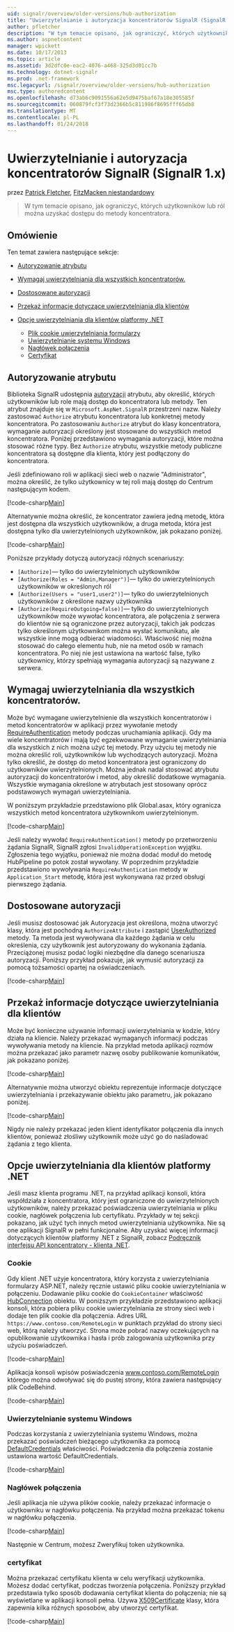 ```yaml
---
uid: signalr/overview/older-versions/hub-authorization
title: "Uwierzytelnianie i autoryzacja koncentratorów SignalR (SignalR 1.x) | Dokumentacja firmy Microsoft"
author: pfletcher
description: "W tym temacie opisano, jak ograniczyć, których użytkowników lub ról można uzyskać dostępu do metody koncentratora."
ms.author: aspnetcontent
manager: wpickett
ms.date: 10/17/2013
ms.topic: article
ms.assetid: 3d2dfc0e-eac2-4076-a468-325d3d01cc7b
ms.technology: dotnet-signalr
ms.prod: .net-framework
msc.legacyurl: /signalr/overview/older-versions/hub-authorization
msc.type: authoredcontent
ms.openlocfilehash: d73ab6c9091556a62e5d9475baf67a18e305585f
ms.sourcegitcommit: 060879fcf3f73d2366b5c811986f8695fff65db8
ms.translationtype: MT
ms.contentlocale: pl-PL
ms.lasthandoff: 01/24/2018
---
```

<a name="authentication-and-authorization-for-signalr-hubs-signalr-1x"></a>Uwierzytelnianie i autoryzacja koncentratorów SignalR (SignalR 1.x)
====================
przez [Patrick Fletcher](https://github.com/pfletcher), [FitzMacken niestandardowy](https://github.com/tfitzmac)

> W tym temacie opisano, jak ograniczyć, których użytkowników lub ról można uzyskać dostępu do metody koncentratora.


## <a name="overview"></a>Omówienie

Ten temat zawiera następujące sekcje:

- [Autoryzowanie atrybutu](#authorizeattribute)
- [Wymagaj uwierzytelniania dla wszystkich koncentratorów.](#requireauth)
- [Dostosowane autoryzacji](#custom)
- [Przekaż informacje dotyczące uwierzytelniania dla klientów](#passauth)
- [Opcje uwierzytelniania dla klientów platformy .NET](#authoptions)

    - [Plik cookie uwierzytelniania formularzy](#cookie)
    - [Uwierzytelnianie systemu Windows](#windows)
    - [Nagłówek połączenia](#header)
    - [Certyfikat](#certificate)

<a id="authorizeattribute"></a>

## <a name="authorize-attribute"></a>Autoryzowanie atrybutu

Biblioteka SignalR udostępnia [autoryzacji](https://msdn.microsoft.com/library/microsoft.aspnet.signalr.authorizeattribute(v=vs.111).aspx) atrybutu, aby określić, których użytkowników lub role mają dostęp do koncentratora lub metody. Ten atrybut znajduje się w `Microsoft.AspNet.SignalR` przestrzeni nazw. Należy zastosować `Authorize` atrybutu koncentratora lub konkretnej metody koncentratora. Po zastosowaniu `Authorize` atrybut do klasy koncentratora, wymaganie autoryzacji określony jest stosowane do wszystkich metod koncentratora. Poniżej przedstawiono wymagania autoryzacji, które można stosować różne typy. Bez `Authorize` atrybutu, wszystkie metody publiczne koncentratora są dostępne dla klienta, który jest podłączony do koncentratora.

Jeśli zdefiniowano roli w aplikacji sieci web o nazwie "Administrator", można określić, że tylko użytkownicy w tej roli mają dostęp do Centrum następującym kodem.

[!code-csharp[Main](hub-authorization/samples/sample1.cs)]

Alternatywnie można określić, że koncentrator zawiera jedną metodę, która jest dostępna dla wszystkich użytkowników, a druga metoda, która jest dostępna tylko dla uwierzytelnionych użytkowników, jak pokazano poniżej.

[!code-csharp[Main](hub-authorization/samples/sample2.cs)]

Poniższe przykłady dotyczą autoryzacji różnych scenariuszy:

- `[Authorize]`— tylko do uwierzytelnionych użytkowników
- `[Authorize(Roles = "Admin,Manager")]`— tylko do uwierzytelnionych użytkowników w określonych ról
- `[Authorize(Users = "user1,user2")]`— tylko do uwierzytelnionych użytkowników z określone nazwy użytkownika
- `[Authorize(RequireOutgoing=false)]`— tylko do uwierzytelnionych użytkowników może wywołać koncentratora, ale połączenia z serwera do klientów nie są ograniczone przez autoryzacji, takich jak podczas tylko określonym użytkownikom można wysłać komunikatu, ale wszystkie inne mogą odbierać wiadomości. Właściwość niej można stosować do całego elementu hub, nie na metod osób w ramach koncentratora. Po niej nie jest ustawiona na wartość false, tylko użytkownicy, którzy spełniają wymagania autoryzacji są nazywane z serwera.

<a id="requireauth"></a>

## <a name="require-authentication-for-all-hubs"></a>Wymagaj uwierzytelniania dla wszystkich koncentratorów.

Może być wymagane uwierzytelnienie dla wszystkich koncentratorów i metod koncentratorów w aplikacji przez wywołanie metody [RequireAuthentication](https://msdn.microsoft.com/library/microsoft.aspnet.signalr.hubpipelineextensions.requireauthentication(v=vs.111).aspx) metody podczas uruchamiania aplikacji. Gdy ma wiele koncentratorów i mają być egzekwowane wymaganie uwierzytelniania dla wszystkich z nich można użyć tej metody. Przy użyciu tej metody nie można określić roli, użytkowników lub wychodzących autoryzacji. Można tylko określić, że dostęp do metod koncentratora jest ograniczony do użytkowników uwierzytelnionych. Można jednak nadal stosować atrybutu autoryzacji do koncentratorów i metod, aby określić dodatkowe wymagania. Wszystkie wymagania określone w atrybutach jest stosowany oprócz podstawowych wymagań uwierzytelniania.

W poniższym przykładzie przedstawiono plik Global.asax, który ogranicza wszystkich metod koncentratora użytkownikom uwierzytelnionym.

[!code-csharp[Main](hub-authorization/samples/sample3.cs)]

Jeśli należy wywołać `RequireAuthentication()` metody po przetworzeniu żądania SignalR, SignalR zgłosi `InvalidOperationException` wyjątku. Zgłoszenia tego wyjątku, ponieważ nie można dodać moduł do metodę HubPipeline po potok został wywołany. W poprzednim przykładzie przedstawiono wywoływania `RequireAuthentication` metody w `Application_Start` metodę, która jest wykonywana raz przed obsługi pierwszego żądania.

<a id="custom"></a>

## <a name="customized-authorization"></a>Dostosowane autoryzacji

Jeśli musisz dostosować jak Autoryzacja jest określona, można utworzyć klasy, która jest pochodną `AuthorizeAttribute` i zastąpić [UserAuthorized](https://msdn.microsoft.com/library/microsoft.aspnet.signalr.authorizeattribute.userauthorized(v=vs.111).aspx) metody. Ta metoda jest wywoływana dla każdego żądania w celu określenia, czy użytkownik jest autoryzowany do wykonania żądania. Przeciążonej musisz podać logiki niezbędne dla danego scenariusza autoryzacji. Poniższy przykład pokazuje, jak wymusić autoryzacji za pomocą tożsamości opartej na oświadczeniach.

[!code-csharp[Main](hub-authorization/samples/sample4.cs)]

<a id="passauth"></a>

## <a name="pass-authentication-information-to-clients"></a>Przekaż informacje dotyczące uwierzytelniania dla klientów

Może być konieczne używanie informacji uwierzytelniania w kodzie, który działa na kliencie. Należy przekazać wymaganych informacji podczas wywoływania metody na kliencie. Na przykład metoda aplikacji rozmów można przekazać jako parametr nazwę osoby publikowanie komunikatów, jak pokazano poniżej.

[!code-csharp[Main](hub-authorization/samples/sample5.cs)]

Alternatywnie można utworzyć obiektu reprezentuje informacje dotyczące uwierzytelniania i przekazywanie obiektu jako parametru, jak pokazano poniżej.

[!code-csharp[Main](hub-authorization/samples/sample6.cs)]

Nigdy nie należy przekazać jeden klient identyfikator połączenia dla innych klientów, ponieważ złośliwy użytkownik może użyć go do naśladować żądania z tego klienta.

<a id="authoptions"></a>

## <a name="authentication-options-for-net-clients"></a>Opcje uwierzytelniania dla klientów platformy .NET

Jeśli masz klienta programu .NET, na przykład aplikacji konsoli, która współdziała z koncentratora, który jest ograniczone do uwierzytelnionych użytkowników, należy przekazać poświadczenia uwierzytelniania w pliku cookie, nagłówek połączenia lub certyfikatu. Przykłady w tej sekcji pokazano, jak użyć tych innych metod uwierzytelniania użytkownika. Nie są one aplikacji SignalR w pełni funkcjonalne. Aby uzyskać więcej informacji dotyczących klientów platformy .NET z SignalR, zobacz [Podręcznik interfejsu API koncentratory - klienta .NET](../guide-to-the-api/hubs-api-guide-net-client.md).

<a id="cookie"></a>

### <a name="cookie"></a>Cookie

Gdy klient .NET użyje koncentratora, który korzysta z uwierzytelniania formularzy ASP.NET, należy ręcznie ustawić pliku cookie uwierzytelniania w połączeniu. Dodawanie pliku cookie do `CookieContainer` właściwość [HubConnection](https://msdn.microsoft.com/library/microsoft.aspnet.signalr.client.hubs.hubconnection(v=vs.111).aspx) obiektu. W poniższym przykładzie przedstawiono aplikacji konsoli, która pobiera pliku cookie uwierzytelniania ze strony sieci web i dodaje ten plik cookie dla połączenia. Adres URL `https://www.contoso.com/RemoteLogin` w punktach przykład do strony sieci web, którą należy utworzyć. Strona może pobrać nazwy oczekujących na opublikowanie użytkownika i hasła i prób zalogowania użytkownika przy użyciu poświadczeń.

[!code-csharp[Main](hub-authorization/samples/sample7.cs)]

Aplikacja konsoli wpisów poświadczenia www.contoso.com/RemoteLogin którego można odwoływać się do pustej strony, która zawiera następujący plik CodeBehind.

[!code-csharp[Main](hub-authorization/samples/sample8.cs)]

<a id="windows"></a>

### <a name="windows-authentication"></a>Uwierzytelnianie systemu Windows

Podczas korzystania z uwierzytelniania systemu Windows, można przekazać poświadczeń bieżącego użytkownika za pomocą [DefaultCredentials](https://msdn.microsoft.com/library/system.net.credentialcache.defaultcredentials.aspx) właściwości. Poświadczenia dla połączenia zostanie ustawiona wartość DefaultCredentials.

[!code-csharp[Main](hub-authorization/samples/sample9.cs?highlight=6)]

<a id="header"></a>

### <a name="connection-header"></a>Nagłówek połączenia

Jeśli aplikacja nie używa plików cookie, należy przekazać informacje o użytkowniku w nagłówku połączenia. Na przykład można przekazać tokenu w nagłówku połączenia.

[!code-csharp[Main](hub-authorization/samples/sample10.cs?highlight=6)]

Następnie w Centrum, możesz Zweryfikuj token użytkownika.

<a id="certificate"></a>

### <a name="certificate"></a>certyfikat

Można przekazać certyfikatu klienta w celu weryfikacji użytkownika. Możesz dodać certyfikat, podczas tworzenia połączenia. Poniższy przykład przedstawia tylko sposób dodawania certyfikat klienta do połączenia; nie są wyświetlane w aplikacji konsoli pełna. Używa [X509Certificate](https://msdn.microsoft.com/library/system.security.cryptography.x509certificates.x509certificate.aspx) klasy, która zapewnia kilka różnych sposobów, aby utworzyć certyfikat.

[!code-csharp[Main](hub-authorization/samples/sample11.cs?highlight=6)]
